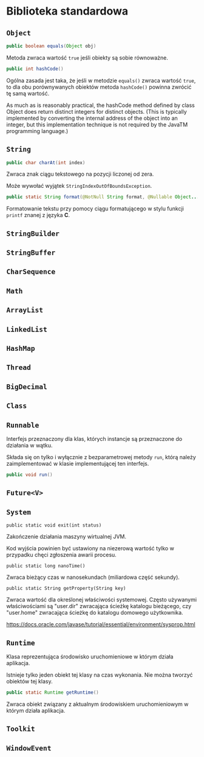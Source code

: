 # Biblioteka standardowa

## ``Object``

```java
public boolean equals(Object obj)
```

Metoda zwraca wartość ``true`` jeśli obiekty są sobie równoważne.

```java
public int hashCode()
```

Ogólna zasada jest taka, że jeśli w metodzie ``equals()`` zwraca wartość ``true``, to dla obu porównywanych obiektów metoda ``hashCode()`` powinna zwrócić tę samą wartość.

As much as is reasonably practical, the hashCode method defined by class Object does return distinct integers for distinct objects. (This is typically implemented by converting the internal address of the object into an integer, but this implementation technique is not required by the JavaTM programming language.)

## ``String``

```java
public char charAt(int index)
```

Zwraca znak ciągu tekstowego na pozycji liczonej od zera.

Może wywołać wyjątek ``StringIndexOutOfBoundsException``.

```java
public static String format(@NotNull String format, @Nullable Object... args);
```

Formatowanie tekstu przy pomocy ciągu formatującego w stylu funkcji ``printf`` znanej z języka **C**.

## ``StringBuilder``

## ``StringBuffer``

## ``CharSequence``

## ``Math``

## ``ArrayList``

## ``LinkedList``

## ``HashMap``

## ``Thread``

## ``BigDecimal``

## ``Class``

## ``Runnable``

Interfejs przeznaczony dla klas, których instancje są przeznaczone do działania w wątku.

Składa się on tylko i wyłącznie z bezparametrowej metody ``run``, którą należy zaimplementować w klasie implementującej ten interfejs.

```java
public void run()
```

## ``Future<V>``

## ``System``

```
public static void exit(int status)
```

Zakończenie działania maszyny wirtualnej JVM.

Kod wyjścia powinien być ustawiony na niezerową wartość tylko w przypadku chęci zgłoszenia awarii procesu.

```
public static long nanoTime()
```

Zwraca bieżący czas w nanosekundach (miliardowa część sekundy).

```
public static String getProperty(String key)
```

Zwraca wartość dla określonej właściwości systemowej. Często używanymi właściwościami są "user.dir" zwracająca ścieżkę katalogu bieżącego, czy "user.home" zwracająca ścieżkę do katalogu domowego użytkownika.

https://docs.oracle.com/javase/tutorial/essential/environment/sysprop.html

## ``Runtime``

Klasa reprezentująca środowisko uruchomieniowe w którym działa aplikacja.

Istnieje tylko jeden obiekt tej klasy na czas wykonania. Nie można tworzyć obiektów tej klasy.

```java
public static Runtime getRuntime()
```

Zwraca obiekt związany z aktualnym środowiskiem uruchomieniowym w którym działa aplikacja.

## ``Toolkit``

## ``WindowEvent``
